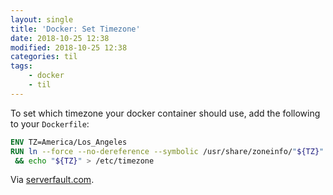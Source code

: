 ```yaml
---
layout: single
title: 'Docker: Set Timezone'
date: 2018-10-25 12:38
modified: 2018-10-25 12:38
categories: til
tags:
    - docker
    - til
---
```


To set which timezone your docker container should use,
add the following to your `Dockerfile`:

```dockerfile
ENV TZ=America/Los_Angeles
RUN ln --force --no-dereference --symbolic /usr/share/zoneinfo/"${TZ}" /etc/localtime \
 && echo "${TZ}" > /etc/timezone
```

Via [serverfault.com](https://serverfault.com/a/683651).
